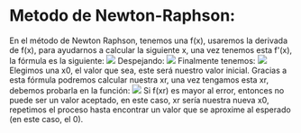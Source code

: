 # Metodo de Newton-Raphson:
En el método de Newton Raphson, tenemos una f(x), usaremos la derivada de f(x), para ayudarnos a calcular la siguiente x,
una vez tenemos esta f'(x), la fórmula es la siguiente:
<img src="http://chart.apis.google.com/chart?cht=tx&chl=f'(x0)%3D%20%20%5Cfrac%7Bf(x0)%7D%7Bx0-xr%7D%20">
Despejando:
<img src="http://chart.apis.google.com/chart?cht=tx&chl=x0-xr%3D%20%20%5Cfrac%7Bf(x0)%7D%7Bf'(x0)%7D%20">
Finalmente tenemos:
<img src="http://chart.apis.google.com/chart?cht=tx&chl=xr%3Dx0-%20%5Cfrac%7Bf(x0)%7D%7Bf'(x0)%7D%20">
Elegimos una x0, el valor que sea, este será nuestro valor inicial.
Gracias a esta fórmula podremos calcular nuestra xr, una vez tengamos esta xr, debemos probarla en la función:
<img src="http://chart.apis.google.com/chart?cht=tx&chl=f(xr)%3E0.0001">
Si f(xr) es mayor al error, entonces no puede ser un valor aceptado, en este caso, xr sería nuestra nueva x0, repetimos el proceso hasta encontrar un valor que se aproxime al esperado (en este caso, el 0).
